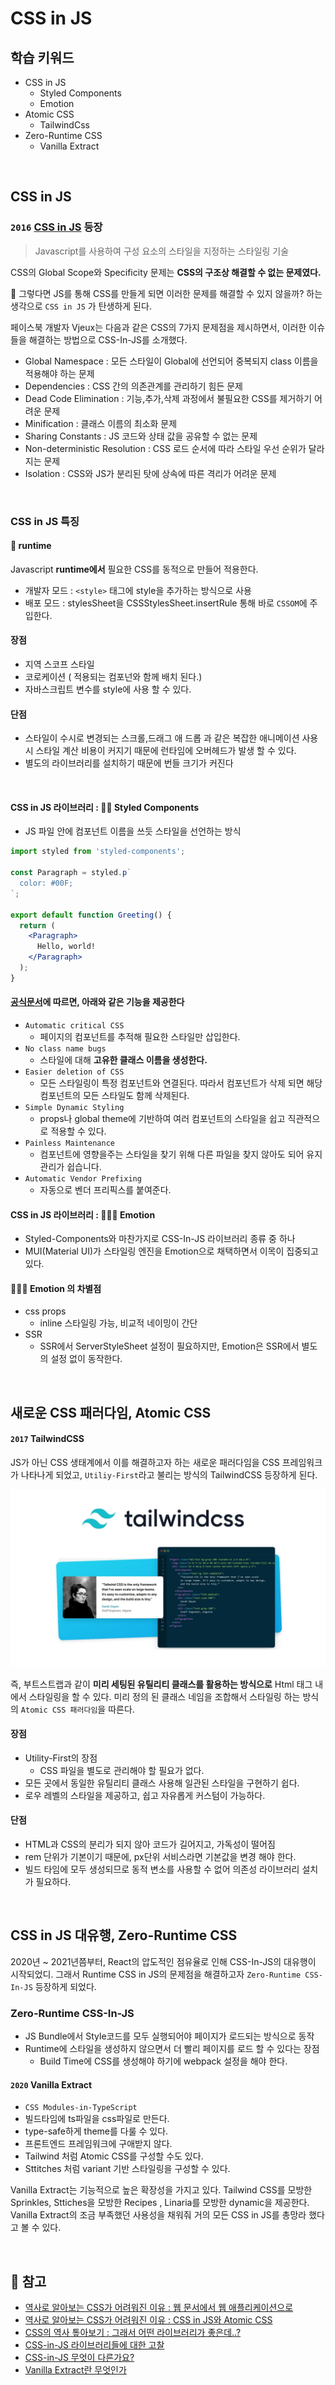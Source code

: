 # CSS in JS

## 학습 키워드

- CSS in JS
  - Styled Components
  - Emotion
- Atomic CSS
  - TailwindCss
- Zero-Runtime CSS
  - Vanilla Extract

<br/>

## CSS in JS

### `2016` [CSS in JS](https://en.wikipedia.org/wiki/CSS-in-JS) 등장

> Javascript를 사용하여 구성 요소의 스타일을 지정하는 스타일링 기술

CSS의 Global Scope와 Specificity 문제는 __CSS의 구조상 해결할 수 없는 문제였다.__

🤔 그렇다면 JS를 통해 CSS를 만들게 되면 이러한 문제를 해결할 수 있지 않을까? 하는 생각으로 `CSS in JS` 가 탄생하게 된다.

페이스북 개발자 Vjeux는 다음과 같은 CSS의 7가지 문제점을 제시하면서, 이러한 이슈들을 해결하는 방법으로 CSS-In-JS를 소개했다.

- Global Namespace : 모든 스타일이 Global에 선언되어 중복되지 class 이름을 적용해야 하는 문제
- Dependencies : CSS 간의 의존관계를 관리하기 힘든 문제
- Dead Code Elimination : 기능,추가,삭제 과정에서 불필요한 CSS를 제거하기 어려운 문제
- Minification : 클래스 이름의 최소화 문제
- Sharing Constants : JS 코드와 상태 값을 공유할 수 없는 문제
- Non-deterministic Resolution : CSS 로드 순서에 따라 스타일 우선 순위가 달라지는 문제
- Isolation : CSS와 JS가 분리된 탓에 상속에 따른 격리가 어려운 문제

<br/>

### CSS in JS 특징

#### 📌 runtime

Javascript __runtime에서__ 필요한 CSS를 동적으로 만들어 적용한다.

- 개발자 모드 : `<style>` 태그에 style을 추가하는 방식으로 사용
- 배포 모드 : stylesSheet을 CSSStylesSheet.insertRule 통해 바로 `CSSOM`에 주입한다.

#### 장점

- 지역 스코프 스타일
- 코로케이션 ( 적용되는 컴포넌와 함께 배치 된다.)
- 자바스크립트 변수를 style에 사용 할 수 있다.

#### 단점

- 스타일이 수시로 변경되는 스크롤,드래그 애 드롭 과 같은 복잡한 애니메이션 사용시 스타일 계산 비용이 커지기 때문에 런타임에 오버헤드가 발생 할 수 있다.
- 별도의 라이브러리를 설치하기 때문에 번들 크기가 커진다

<br/>

#### CSS in JS 라이브러리 :   💅🏻 Styled Components

- JS 파일 안에 컴포넌트 이름을 쓰듯 스타일을 선언하는 방식

```jsx
import styled from 'styled-components';

const Paragraph = styled.p`
  color: #00F;
`;

export default function Greeting() {
  return (
    <Paragraph>
      Hello, world!
    </Paragraph>
  );
}
```

#### [공식문서](https://styled-components.com/docs/basics#motivation)에 따르면, 아래와 같은 기능을 제공한다

- `Automatic critical CSS`
  - 페이지의 컴포넌트를 추적해 필요한 스타일만 삽입한다.
- `No class name bugs`
  - 스타일에 대해 __고유한 클래스 이름을 생성한다.__
- `Easier deletion of CSS`
  - 모든 스타일링이 특정 컴포넌트와 연결된다. 따라서 컴포넌트가 삭제 되면 해당 컴포넌트의 모든 스타일도 함께 삭제된다.
- `Simple Dynamic Styling`
  - props나 global theme에 기반하여 여러 컴포넌트의 스타일을 쉽고 직관적으로 적용할 수 있다.
- `Painless Maintenance`
  - 컴포넌트에 영향을주는 스타일을 찾기 위해 다른 파일을 찾지 않아도 되어 유지 관리가 쉽습니다.
- `Automatic Vendor Prefixing`
  - 자동으로 벤더 프리픽스를 붙여준다.

#### CSS in JS 라이브러리 : 👩🏻‍🎤 Emotion

- Styled-Components와 마찬가지로 CSS-In-JS 라이브러리 종류 중 하나
- MUI(Material UI)가 스타일링 엔진을 Emotion으로 채택하면서 이목이 집중되고 있다.

#### 👩🏻‍🎤 Emotion 의 차별점

- css props
  - inline 스타일링 가능, 비교적 네이밍이 간단
- SSR
  - SSR에서 ServerStyleSheet 설정이 필요하지만, Emotion은 SSR에서 별도의 설정 없이 동작한다.

<br/>

## 새로운 CSS 패러다임, Atomic CSS

#### `2017` TailwindCSS

JS가 아닌 CSS 생태계에서 이를 해결하고자 하는 새로운 패러다임을 CSS 프레임워크가 나타나게 되었고,
`Utiliy-First`라고 불리는 방식의 TailwindCSS 등장하게 된다.

![출처 Les-enovateurs](./image/TailwindCSS.jpeg)

즉, 부트스트랩과 같이 __미리 세팅된 유틸리티 클래스를 활용하는 방식으로__  Html 태그 내에서 스타일링을 할 수 있다.
미리 정의 된 클래스 네임을 조합해서 스타일링 하는 방식의 `Atomic CSS 패러다임`을 따른다.

#### 장점

- Utility-First의 장점
  - CSS 파일을 별도로 관리해야 할 필요가 없다.
- 모든 곳에서 동일한 유틸리티 클래스 사용해 일관된 스타일을 구현하기 쉽다.
- 로우 레벨의 스타일을 제공하고, 쉽고 자유롭게 커스텀이 가능하다.

#### 단점

- HTML과 CSS의 분리가 되지 않아 코드가 길어지고, 가독성이 떨어짐
- rem 단위가 기본이기 때문에, px단위  서비스라면 기본값을 변경 해야 한다.
- 빌드 타임에 모두 생성되므로 동적 변소를 사용할 수 없어 의존성 라이브러리 설치가 필요하다.

<br/>

## CSS in JS 대유행, Zero-Runtime CSS

2020년 ~ 2021년쯤부터, React의 압도적인 점유율로 인해 CSS-In-JS의 대유행이 시작되었디.
그래서 Runtime CSS in JS의 문제점을 해결하고자 `Zero-Runtime CSS-In-JS` 등장하게 되었다.

### Zero-Runtime CSS-In-JS

- JS Bundle에서 Style코드를 모두 실행되어야 페이지가 로드되는 방식으로 동작
- Runtime에 스타일을 생성하지 않으면서 더 빨리 페이지를 로드 할 수 있다는 장점
  - Build Time에 CSS를 생성해야 하기에 webpack 설정을 해야 한다.

#### `2020` Vanilla Extract

- `CSS Modules-in-TypeScript`
- 빌드타임에 ts파일을 css파일로 만든다.
- type-safe하게 theme를 다룰 수 있다.
- 프론트엔드 프레임워크에 구애받지 않다.
- Tailwind 처럼 Atomic CSS를 구성할 수도 있다.
- Sttitches 처럼 variant 기반 스타일링을 구성할 수 있다.

Vanilla Extract는 기능적으로 높은 확장성을 가지고 있다. Tailwind CSS를 모방한 Sprinkles, Sttiches을 모방한 Recipes , Linaria를 모방한 dynamic을 제공한다. Vanilla Extract의 조금 부족했던 사용성을 채워줘 거의 모든 CSS in JS를 총망라 했다고 볼 수 있다.

<br/>

## 🔗 참고

- [역사로 알아보는 CSS가 어려워진 이유 : 웹 문서에서 웹 애플리케이션으로](https://yozm.wishket.com/magazine/detail/1319/)
- [역사로 알아보는 CSS가 어려워진 이유 : CSS in JS와 Atomic CSS](https://yozm.wishket.com/magazine/detail/1326/)
- [CSS의 역사 톺아보기 : 그래서 어떤 라이브러리가 좋은데..?](https://velog.io/@lovelys0731/CSS의-역사-톺아보기)
- [CSS-in-JS 라이브러리들에 대한 고찰](https://bepyan.github.io/blog/2022/css-in-js)
- [CSS-in-JS 무엇이 다른가요?](https://so-so.dev/web/css-in-js-whats-the-defference/)
- [Vanilla Extract란 무엇인가](https://velog.io/@keumky1/Vanilla-Extract란-무엇인가)
